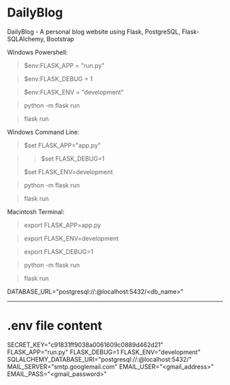 # DailyBlog
DailyBlog - A personal blog website using Flask, PostgreSQL, Flask-SQLAlchemy, Bootstrap

Windows Powershell:

> $env:FLASK_APP = "run.py"

> $env:FLASK_DEBUG = 1

> $env:FLASK_ENV = "development"

> python -m flask run

> flask run


Windows Command Line:

> $set FLASK_APP="app.py"

>> $set FLASK_DEBUG=1
>
> $set FLASK_ENV=development

> python -m flask run

> flask run


Macintosh Terminal:

> export FLASK_APP=app.py

> export FLASK_ENV=development

> export FLASK_DEBUG=1

> python -m flask run

> flask run

DATABASE_URL="postgresql://<user>:<password>@localhost:5432/<db_name>"

------------

# .env file content

SECRET_KEY="c91831ff9038a0061609c0889d462d21"
FLASK_APP="run.py"
FLASK_DEBUG=1
FLASK_ENV="development"
SQLALCHEMY_DATABASE_URI="postgresql://<user>:<password>@localhost:5432/<database>"
MAIL_SERVER="smtp.googlemail.com"
EMAIL_USER="<gmail_address>"
EMAIL_PASS="<gmail_password>"
